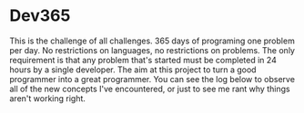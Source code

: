 # Dev365
This is the challenge of all challenges. 365 days of programing one problem per day. No restrictions on languages, no restrictions on problems. The only requirement is that any problem that's started must be completed in 24 hours by a single developer. The aim at this project to turn a good programmer into a great programmer. You can see the log below to observe all of the new concepts I've encountered, or just to see me rant why things aren't working right.
